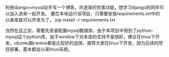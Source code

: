 利用django+mysql动手写一个博客，并逐渐的完善功能，想学习django的同伴可以加入进来一起开发。
要在本地运行该项目，只需要安装requirements.txt中的以来库就可以开发为了。
pip install -r requirements.txt

当然在这之前，需要先安装配置mysql数据库，由于本项目中用到了python-mysql这个python库，由于window下对本库的支持不是很好，建议在linux下开发，ubuntu跟centos都是比较好的选择。推荐大家在linux下开发，因为后续的项目部署，基本都会以来linux系统。

